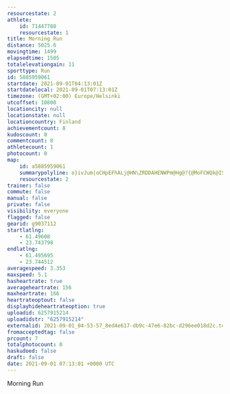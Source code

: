```yaml
---
resourcestate: 2
athlete:
    id: 71447788
    resourcestate: 1
title: Morning Run
distance: 5025.6
movingtime: 1499
elapsedtime: 1505
totalelevationgain: 11
sporttype: Run
id: 5885959061
startdate: 2021-09-01T04:13:01Z
startdatelocal: 2021-09-01T07:13:01Z
timezone: (GMT+02:00) Europe/Helsinki
utcoffset: 10800
locationcity: null
locationstate: null
locationcountry: Finland
achievementcount: 8
kudoscount: 0
commentcount: 0
athletecount: 1
photocount: 0
map:
    id: a5885959061
    summarypolyline: o}ivJum|oCHpEFhALj@HN\ZRDDAHENWPm@Hg@?{@MoFCWQk@ISKMMEM?GBKJ]dAIp@?`@BhEHhAJf@HNVVRDRGRWLo@N{@CaBImDIk@I]Se@GEG?e@LOPOZKb@I`ACl@JpAD`BHv@Ll@BHX^DBL@JCLKNYJ_@NaABcACs@Gm@?}AEq@Ga@Oa@_@YMAUFQNINUhAAnBH|@BnBLbANd@Vd@NJJ@JGb@oAH]@aACqBIaACuAOq@IQY]YEG@KLYfAInAFtA?XDlBLjAJ^Vd@JHRBNGJSNq@Hs@BoAQaFE]So@[SS?ODS\IZGd@EhAJ`BDvBBXTz@LNZRL?FCRWJWJ}@DoAQmDCwAMe@MUWWKAYJYn@OjACh@DtA@fBFrAXx@PVLFZCHGFKTe@Hc@B_AM_FCm@CQW{@OWMIQDKF]n@SvAEbABf@Jv@?xBBXTt@VZNBXGNQHa@Rm@BY?}@KoBCcBGg@Oo@U_@KEEA]F[p@K`@Gl@?XDbAAvALpBDVLZRZJFXBRO\}@F]Be@A{@OoEGs@Qk@QUMEK?KDSPSv@QvADbBA~@HvAZvARTF@FCHEVc@Nc@Lm@?k@AyD@_@Ae@Gc@GWS]KEU@ONILQp@Il@GnACp@AlBDx@Pt@X`@LFPBJM`@oAHq@FeBAeDMc@Kk@Sc@QMS?KFYz@Mz@EhADv@?zA@`AFp@DTPX`@RD@HI\}@Ju@DeAAkAB}AAe@M}@Yo@MMQ?SHUf@Ib@GfAAb@FrDHhARl@HLJHd@CHIFOVuAFw@@sDEq@EY[u@UYGAQDKFQRQf@Gz@Dr@?rDFx@Ll@Xd@JHD?RYLe@Hk@Dy@?u@AcA@sCC[O]_@O
    resourcestate: 2
trainer: false
commute: false
manual: false
private: false
visibility: everyone
flagged: false
gearid: g9037112
startlatlng:
    - 61.49608
    - 23.743798
endlatlng:
    - 61.495695
    - 23.744512
averagespeed: 3.353
maxspeed: 5.1
hasheartrate: true
averageheartrate: 156
maxheartrate: 166
heartrateoptout: false
displayhideheartrateoption: true
uploadid: 6257915214
uploadidstr: "6257915214"
externalid: 2021-09-01_04-53-57_8ed4e617-db9c-47e6-82bc-d296ee018d2c.tcx
fromacceptedtag: false
prcount: 7
totalphotocount: 0
haskudoed: false
draft: false
date: 2021-09-01 07:13:01 +0000 UTC
---
```

Morning Run
